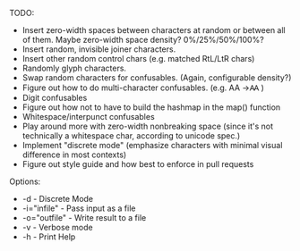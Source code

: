 TODO: 

* Insert zero-width spaces between characters at random or between all of them. Maybe zero-width space density? 0%/25%/50%/100%?
* Insert random, invisible joiner characters.
* Insert other random control chars (e.g. matched RtL/LtR chars)
* Randomly glyph characters.
* Swap random characters for confusables. (Again, configurable density?)
* Figure out how to do multi-character confusables. (e.g. AA ->Ꜳ  )
* Digit confusables
* Figure out how not to have to build the hashmap in the map() function
* Whitespace/interpunct confusables
* Play around more with zero-width nonbreaking space (since it's not technically a whitespace char, according to unicode spec.)
* Implement "discrete mode" (emphasize characters with minimal visual difference in most contexts)
* Figure out style guide and how best to enforce in pull requests

Options:

* -d - Discrete Mode
* -i="infile" - Pass input as a file
* -o="outfile" - Write result to a file
* -v - Verbose mode
* -h - Print Help
